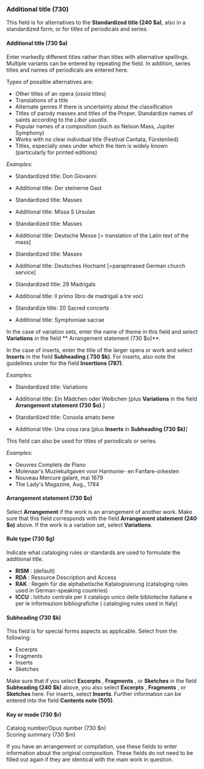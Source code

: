### Additional title (730)

This field is for alternatives to the **Standardized title (240 $a)**, also in a standardized form, or for titles of
periodicals and series.

#### Additional title (730 $a)

Enter markedly different titles rather than titles with alternative spellings. Multiple variants can be entered by
repeating the field. In addition, series titles and names of periodicals are entered here.

Types of possible alternatives are:

- Other titles of an opera (_ossia_ titles)
- Translations of a title
- Alternate genres if there is uncertainty about the classification
- Titles of parody masses and titles of the Proper. Standardize names of saints according to the _Liber usualis._
- Popular names of a composition (such as Nelson Mass, Jupiter Symphony)
- Works with no clear individual title (Festival Cantata, Fürstenlied)
- Titles, especially ones under which the item is widely known (particularly for printed editions)

_Examples_:

- Standardized title: Don Giovanni
- Additional title: Der steinerne Gast

- Standardized title: Masses
- Additional title: Missa S Ursulae

- Standardized title: Masses
- Additional title: Deutsche Messe [= translation of the Latin text of the mass]

- Standardized title: Masses
- Additional title: Deutsches Hochamt [=paraphrased German church service]

- Standardized title: 29 Madrigals
- Additional title: Il primo libro de madrigali a tre voci

- Standardize title: 20 Sacred concerts
- Additional title: Symphoniae sacrae

In the case of variation sets, enter the name of theme in this field and select **Variations** in the field **
Arrangement statement (730 $o)**.

In the case of inserts, enter the title of the larger opera or work and select **Inserts** in the field **Subheading (
730 $k)**. For inserts, also note the guidelines under for the field **Insertions (787)**.

_Examples_:

- Standardized title: Variations
- Additional title: Ein Mädchen oder Weibchen [plus **Variations** in the field **Arrangement statement (730 $o)**.]

- Standardized title: Consola amato bene
- Additional title: Una cosa rara [plus **Inserts** in **Subheading (730 $k)**]

This field can also be used for titles of periodicals or series.

_Examples_:

- Oeuvres Complets de Piano
- Molenaar's Muziekuitgaven voor Harmonie- en Fanfare-orkesten
- Nouveau Mercure galant, mai 1679
- The Lady's Magazine, Aug., 1784

#### Arrangement statement (730 $o)

Select **Arrangement** if the work is an arrangement of another work. Make sure that this field corresponds with the
field **Arrangement statement (240 $o)** above. If the work is a variation set, select **Variations**.

#### Rule type (730 $g)

Indicate what cataloging rules or standards are used to formulate the additional title.

- **RISM** : (default)
- **RDA** : Resource Description and Access
- **RAK** : Regeln für die alphabetische Katalogisierung (cataloging rules used in German-speaking countries)
- **ICCU** : Istituto centrale per il catalogo unico delle biblioteche italiane e per le informazioni bibliografiche (
  cataloging rules used in Italy)

#### Subheading (730 $k)

This field is for special forms aspects as applicable. Select from the following:

- Excerpts
- Fragments
- Inserts
- Sketches

Make sure that if you select **Excerpts** , **Fragments** , or **Sketches** in the field **Subheading (240 $k)** above,
you also select **Excerpts** , **Fragments** , or **Sketches** here. For inserts, select **Inserts**. Further
information can be entered into the field **Contents note (505)**.

#### Key or mode (730 $r)

Catalog number/Opus number (730 $n)   
Scoring summary (730 $m)

If you have an arrangement or compilation, use these fields to enter information about the original composition. These
fields do not need to be filled out again if they are identical with the main work in question.
